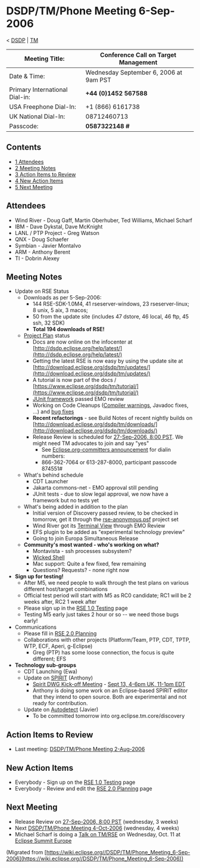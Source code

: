 

DSDP/TM/Phone Meeting 6-Sep-2006
================================

< [DSDP](https://wiki.eclipse.org/DSDP "DSDP")‎ | [TM](./TM "DSDP/TM")

| Meeting Title: | **Conference Call on Target Management** |
| --- | --- |
| Date & Time: | Wednesday September 6, 2006 at 9am PST |
| Primary International Dial-in: | **+44 (0)1452 567588** |
| USA Freephone Dial-In: | +1 (866) 6161738 |
| UK National Dial-In: | 08712460713 |
| Passcode: | **0587322148 #** |

Contents
--------

*   [1 Attendees](#Attendees)
*   [2 Meeting Notes](#Meeting-Notes)
*   [3 Action Items to Review](#Action-Items-to-Review)
*   [4 New Action Items](#New-Action-Items)
*   [5 Next Meeting](#Next-Meeting)

Attendees
---------

*   Wind River - Doug Gaff, Martin Oberhuber, Ted Williams, Michael Scharf
*   IBM - Dave Dykstal, Dave McKnight
*   LANL / PTP Project - Greg Watson
*   QNX - Doug Schaefer
*   Symbian - Javier Montalvo
*   ARM - Anthony Berent
*   TI - Dobrin Alexey

Meeting Notes
-------------

*   Update on RSE Status
    *   Downloads as per 5-Sep-2006:
        *   144 RSE-SDK-1.0M4, 41 rseserver-windows, 23 rseserver-linux; 8 unix, 5 aix, 3 macos;
        *   50 from the update site (includes 47 dstore, 46 local, 46 ftp, 45 ssh, 32 SDK)
        *   **Total 194 downloads of RSE!**
    *   [Project Plan](https://www.eclipse.org/dsdp/tm/development/plan.php) status
        *   Docs are now online on the infocenter at [http://dsdp.eclipse.org/help/latest/](http://dsdp.eclipse.org/help/latest/)
        *   Getting the latest RSE is now easy by using the update site at [http://download.eclipse.org/dsdp/tm/updates/](http://download.eclipse.org/dsdp/tm/updates/)
        *   A tutorial is now part of the docs / [https://www.eclipse.org/dsdp/tm/tutorial/](https://www.eclipse.org/dsdp/tm/tutorial/)
        *   [JUnit framework](https://bugs.eclipse.org/bugs/show_bug.cgi?id=149080) passed EMO review
        *   Working on Code Cleanups ([Compiler warnings](https://bugs.eclipse.org/bugs/show_bug.cgi?id=149080), Javadoc fixes, ...) and [bug fixes](https://www.eclipse.org/dsdp/tm/development/bug_process.php)
        *   **Recent refactorings** \- see Build Notes of recent nightly builds on [http://download.eclipse.org/dsdp/tm/downloads/](http://download.eclipse.org/dsdp/tm/downloads/)
        *   Release Review is scheduled for [27-Sep-2006, 8:00 PST](http://www.timeanddate.com/worldclock/meetingdetails.html?year=2006&month=9&day=27&hour=15&min=0&sec=0&p1=224&p2=421&p3=250&p4=136&p5=223). We might need TM advocates to join and say "yes"
            *   See [Eclipse.org-committers announcement](http://dev.eclipse.org/mhonarc/lists/eclipse.org-committers/msg00236.html) for dialin numbers:
            *   866-362-7064 or 613-287-8000, participant passcode 874551#
    *   What's behind schedule
        *   CDT Launcher
        *   Jakarta commons-net - EMO approval still pending
        *   JUnit tests - due to slow legal approval, we now have a framework but no tests yet
    *   What's being added in addition to the plan
        *   Initial version of Discovery passed review, to be checked in tomorrow, get it through the [rse-anonymous.psf](https://www.eclipse.org/dsdp/tm/development/rse-anonymous.psf) project set
        *   Wind River got its [Terminal View](https://bugs.eclipse.org/bugs/show_bug.cgi?id=152826) through EMO Review
        *   EFS plugin to be added as "experimental technology preview"
        *   Going to join Europa Simultaneous Release
    *   **Community's most wanted - who's working on what?**
        *   Montavista - ssh processes subsystem?
        *   [Wicked Shell](http://eclipse-plugins.info/eclipse/plugin_details.jsp?id=1392)
        *   Mac support: Quite a few fixed, few remaining
        *   Questions? Requests? - none right now
*   **Sign up for testing!**
    *   After M5, we need people to walk through the test plans on various different host/target combinations
    *   Official test period will start with M5 as RC0 candidate; RC1 will be 2 weeks after, RC2 1 week after
    *   Please sign up in the [RSE 1.0 Testing](./RSE_1.0_Testing "RSE 1.0 Testing") page
    *   Testing M5 early just takes 2 hour or so -- we need those bugs early!
*   Communications
    *   Please fill in [RSE 2.0 Planning](./RSE_2.0_Planning "RSE 2.0 Planning")
    *   Collaborations with other projects (Platform/Team, PTP, CDT, TPTP, WTP, ECF, Aperi, g-Eclipse)
        *   Greg (PTP) has some loose connection, the focus is quite different; EFS
*   **Technology sub-groups**
    *   CDT Launching (Ewa)
    *   Update on [SPIRIT](https://wiki.eclipse.org/DSDP/DD/Spirit "DSDP/DD/Spirit") (Anthony)
        *   [Spirit DWG Kick-off Meeting](http://dev.eclipse.org/mhonarc/lists/dsdp-dd-dev/msg00395.html) \- [Sept 13, 4-6pm UK, 11-1pm EDT](http://www.timeanddate.com/worldclock/meetingdetails.html?year=2006&month=9&day=13&hour=15&min=0&sec=0&p1=224&p2=43&p3=223&p4=136)
        *   Anthony is doing some work on an Eclipse-based SPIRIT editor that they intend to open source. Both are experimental and not ready for contribution.
    *   Update on [Autodetect](./Autodetect "DSDP/TM/Autodetect") (Javier)
        *   To be committed tomorrow into org.eclipse.tm.core/discovery

Action Items to Review
----------------------

*   Last meeting: [DSDP/TM/Phone Meeting 2-Aug-2006](./Phone_Meeting_2-Aug-2006 "DSDP/TM/Phone Meeting 2-Aug-2006")

New Action Items
----------------

*   Everybody - Sign up on the [RSE 1.0 Testing](./RSE_1.0_Testing "RSE 1.0 Testing") page
*   Everybody - Review and edit the [RSE 2.0 Planning](./RSE_2.0_Planning "RSE 2.0 Planning") page

Next Meeting
------------

*   Release Review on [27-Sep-2006, 8:00 PST](http://www.timeanddate.com/worldclock/meetingdetails.html?year=2006&month=9&day=27&hour=15&min=0&sec=0&p1=224&p2=421&p3=250&p4=136&p5=223) (wednesday, 3 weeks)
*   Next [DSDP/TM/Phone Meeting 4-Oct-2006](./Phone_Meeting_4-Oct-2006 "DSDP/TM/Phone Meeting 4-Oct-2006") (wednesday, 4 weeks)
*   Michael Scharf is doing a [Talk on TM/RSE](http://www.eclipsecon.org/summiteurope2006/index.php?page=detail/&id=25) on Wednesday, Oct. 11 at [Eclipse Summit Europe](http://www.eclipsecon.org/summiteurope2006)


(Migrated from [https://wiki.eclipse.org//DSDP/TM/Phone_Meeting_6-Sep-2006](https://wiki.eclipse.org//DSDP/TM/Phone_Meeting_6-Sep-2006))